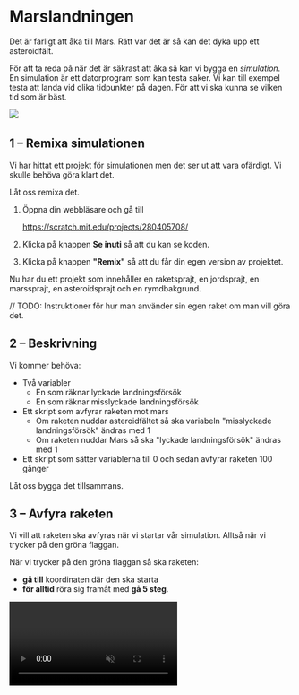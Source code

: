 # Marslandningen

Det är farligt att åka till Mars. Rätt var det är så kan det dyka upp ett asteroidfält. 

För att ta reda på när det är säkrast att åka så kan vi bygga en *simulation*. En simulation är ett datorprogram som kan testa saker. Vi kan till exempel testa att landa vid olika tidpunkter på dagen. För att vi ska kunna se vilken tid som är bäst.

![](./0_1.gif)

## 1 – Remixa simulationen

Vi har hittat ett projekt för simulationen men det ser ut att vara ofärdigt. Vi skulle behöva göra klart det.

Låt oss remixa det.

1. Öppna din webbläsare och gå till
		
	<a href="https://scratch.mit.edu/projects/280405708/" target="_blank">https://scratch.mit.edu/projects/280405708/</a>
	
2. Klicka på knappen **Se inuti** så att du kan se koden.
3. Klicka på knappen **"Remix"** så att du får din egen version av projektet.

Nu har du ett projekt som innehåller en raketsprajt, en jordsprajt, en marssprajt, en asteroidsprajt och en rymdbakgrund.

// TODO: Instruktioner för hur man använder sin egen raket om man vill göra det.

## 2 – Beskrivning

Vi kommer behöva:

- Två variabler
	- En som räknar lyckade landningsförsök
	- En som räknar misslyckade landningsförsök
- Ett skript som avfyrar raketen mot mars
	- Om raketen nuddar asteroidfältet så ska variabeln "misslyckade landningsförsök" ändras med 1
	- Om raketen nuddar Mars så ska "lyckade landningsförsök" ändras med 1
- Ett skript som sätter variablerna till 0 och sedan avfyrar raketen 100 gånger

Låt oss bygga det tillsammans.

## 3 – Avfyra raketen

Vi vill att raketen ska avfyras när vi startar vår simulation. Alltså när vi trycker på den gröna flaggan.

När vi trycker på den gröna flaggan så ska raketen:

- **gå till** koordinaten där den ska starta
- **för alltid** röra sig framåt med **gå 5 steg**.

<video src="./3_1.mp4" loop autoplay muted />

Testa: Tryck på den gröna flaggan. Åker raketen iväg? Tryck på den gröna flaggan igen. Startar den från jorden igen? 

## 4 – Känn av om vi nuddar Mars

Ser din kod ut ungefär såhär?

![Nu åker raketen framåt](./2_1.png)

Men om vi bara åker framåt utan att stanna så kommer raketen bara att fortsätta att åka och åka. Och då kommer vi åka förbi Mars.

Efter varje steg framåt så måste vi kolla **om** vi **rör vid Mars**. Och om vi gör det så vill vi **stoppa detta skript** eftersom vi då har kommit fram till Mars. 

<video src="./2_2.mp4" loop autoplay muted />

Testa: Tryck på den gröna flaggan. Stannar din raket när den nuddar Mars?

## 5 – Skapa en variabel

![Nu stannar raketen vid Mars](./5_1.png)

Nu stannar raketen vid Mars men vi skulle behöva hålla räkningen på hur många gånger vi lyckas landa.

För det behöver vi en *variabel*. Variabler är bra för de kan hålla reda på saker åt oss. Till exempel hur många gånger vi lyckas landa.

![](./5_2.png)

Skapa en variabel som heter ”lyckade landningsförsök”.

## 6 – Ändra variabeln

I vårt skript så vill vi nu **ändra "lyckade landningsförsök" med 1** när vi rör vid mars men innan vi stoppar vårt skript.

![](./6_1.png)

Då kommer vår variabel att plussas med 1 varje gång vi rör vid Mars. Så om vi trycker på den gröna flaggan flera gånger så kommer vår variabel att hålla räkningen för hur många gånger vi har rört vid Mars.

<video src="./6_2.mp4" loop autoplay muted />

Testa: Räknar din variabel "lyckade landningsförsök" upp varje gång som vår raket nuddar Mars?

## 7 – Åk till Mars med ett meddelande

När vi kör vår simulation så körs den bara en gång. Så om vi vill köra 100 simulationer så måste vi trycka på den gröna flaggan 100 gånger. Det är det väl ingen som orkar!? Tur att det finns ett bättre sätt!

Vi kan använda *meddelanden* för att avfyra vår raket flera gånger. Så i stället för att avfyra vår raket 1 gång genom att trycka på den gröna flaggan så kan vi avfyra vår raket 100 gånger genom att skicka ett meddelande 100 gånger.

Lägg ut blocket **När jag tar emot ”uppskjutning”**.

Flytta sedan alla block från **När grön flagga klickas på** till **När jag tar emot ”uppskjutning"** genom att dra dem.

Om vi skulle testa att starta simulationen så skulle ingenting hända för vi skickar aldrig meddelandet ”uppskjutning".

Lägg till ett block **skicka "uppskjutning" och vänta** och lägg det under **När grön flagga klickas på**.

Om vi testar programmet nu så fungerar det precis som tidigare. Raketen flyger mot Mars.

## 8 – Skjut upp 100 gånger

Ser din kod ut ungefär så här?

![Skicka meddelande ”uppskjutning”](./8_1.png)

Vi skjuter fortfarande bara upp raketen 1 gång. Men vi vill testa att skjuta upp raketen 100 gånger.

Lägg till blocket **repetera 100 gånger** runt vårt block **skicka "uppskjutning" och vänta**. 

Nu kommer raketen att skjutas upp 100 gånger. Utan att vi behöver avfyra den själva. Den bara åker och åker.

<video src="./8_2.mp4" loop autoplay muted />

Testa: Skjuts din raket upp 100 gånger när du trycker på den gröna flaggan?

> Har du lagt märke till att det dyker upp asteroider mellan jorden och Mars? De ska vi göra något åt i nästa steg.

## 9 – Räkna misslyckade landningar

![Vi åker till Mars 100 gånger](./9_1.png)

Nu åker vi till Mars varje gång vi trycker på den gröna flaggan men vi åker rätt igenom asteroidfältet. Det måste vi fixa!

Vi behöver **skapa en ny variabel** som heter ”misslyckade landningar”.

Efter varje steg framåt så ska vi på samma sätt som vi räknade antalet "lyckade landningar" räkna "misslyckade landningar". **Om vi rör vid Asteroider** så ska vi **ändra "misslyckade landningar" med 1**.

Och precis som när vi rör vid Mars så vill vi också **stoppa detta skript** efter att vi har ändrat vår variabel.

<video src="./9_2.mp4" loop autoplay muted />

Testa: Räknar din variabel "misslyckade landningar" upp när raketen rör vid asteroiderna?

## 10 – Sätt variabler till 0 vid start

![](./10_1.png)

Våra variabler bara fortsätter att räkna och räkna. De börjar aldrig om från början. Vi skulle behöva sätta dem till 0 varje gång vi trycker på den gröna flaggan.

![](./10_2.png)

Lägg de här blocken **mellan** blocket ”när grön flagga klickas på” och ”repetera 100”.

## 11 – Ändra klockslag

Åh! Det finns en variabel som har legat gömd hela tiden. Har du sett den? Den heter ”klockslag”. Den måste ha funnits med sedan vi remixade den.

Det verkar som att vi kan köra simulationen vid olika klockslag. För att se om det är någon skillnad att till exempel åka på morgonen eller på eftermiddagen. 

För att byta klockslag så lägger vi till blocket **ändra "klockslag" till "17"** precis i början av vårt skript. Efter att den gröna flaggan har klickats på. Då kommer vi testa att landa 100 gånger när klockan är 17:00. Alltså fem på eftermiddagen.

> Om du vill se vilket klockslag simulationen är inställd på så kan du bocka för den lilla rutan som ligger framför variabeln.
> ![](./11_2.png)

## Färdig!

Nu är simulationen färdig och det är dags att analysera slutresultatet. 

// TODO: Referera till matteuppgiften

Glöm inte att spara ditt projekt! Döp det gärna till uppgiftens namn så att du enkelt kan hitta den igen.

> **Testa ditt projekt**
> Visa gärna någon det som du har gjort och låt dem testa. Tryck på DELA för att andra ska kunna hitta spelet på Scratch. Gå ut till projektsidan och låt någon annan testa spelet!

## Utmaningar

### Snabba upp simulationen

Tycker du att simulationen går långsamt? Det går att snabba upp den genom att gå fler steg framåt. Testa att skriva in en högre siffra i blocket **gå 3 steg framåt**.

## Frågeställningar
